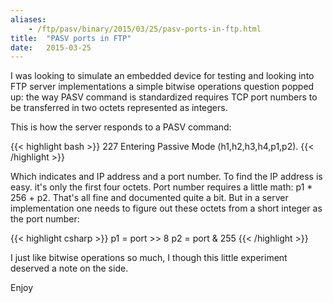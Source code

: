 ```yaml
---
aliases:
    - /ftp/pasv/binary/2015/03/25/pasv-ports-in-ftp.html
title:  "PASV ports in FTP"
date:   2015-03-25
---
```


I was looking to simulate an embedded device for testing and looking into FTP server implementations a simple bitwise operations question popped up: the way PASV command is standardized requires TCP port numbers to be transferred in two octets represented as integers.

<!--more-->

This is how the server responds to a PASV command:

{{< highlight bash >}}
227 Entering Passive Mode (h1,h2,h3,h4,p1,p2).
{{< /highlight >}}

Which indicates and IP address and a port number. To find the IP address is easy. it's only the first four octets. Port number requires a little math: p1 * 256 + p2. That's all fine and documented quite a bit. But in a server implementation one needs to figure out these octets from a short integer as the port number:

{{< highlight csharp >}}
p1 = port >> 8
p2 = port & 255
{{< /highlight >}}

I just like bitwise operations so much, I though this little experiment deserved a note on the side.

Enjoy
